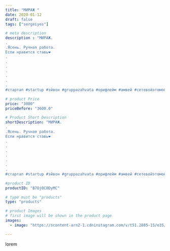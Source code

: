 ```yaml
---
title: "МИРАЖ "
date: 2020-01-12
draft: false
tags: ["sergeiyes"]

# meta description
description : "МИРАЖ.
.
.Ясень. Ручная работа.
Если нравится ставь❤
.
.
.
.
.
.
.
#стартап #startup #эйвон #gruppazahvata #орифлейм #амвей #сетевойэтомоё #сетевой #миллионер #"

# product Price
price: "3000"
priceBefore: "3600.0"

# Product Short Description
shortDescription: "МИРАЖ.
.
.Ясень. Ручная работа.
Если нравится ставь❤
.
.
.
.
.
.
.
#стартап #startup #эйвон #gruppazahvata #орифлейм #амвей #сетевойэтомоё #сетевой #миллионер #бизнесбезвложений  #сетевоймаркетинг #стильжизни #типичныесетевики #пятигорск #КРЫМ #Севастополь #бизнес  #sergeystar #живоедерево #подарок #резьбаподереву"

#product ID
productID: "B7Oj0CODyMC"

# type must be "products"
type: "products"

# product Images
# first image will be shown in the product page
images:
  - image: "https://scontent-arn2-1.cdninstagram.com/v/t51.2885-15/e35/80627249_453007188908687_5004535875116669005_n.jpg?se=7&tp=1&_nc_ht=scontent-arn2-1.cdninstagram.com&_nc_cat=111&_nc_ohc=jH1h4XAkumIAX89YWIr&ccb=7-4&oh=a802d6e34f1a8c22ace2f27f8cc5161d&oe=6082F1C4&_nc_sid=86f79a&ig_cache_key=MjIxOTg2OTE3Mzc2NDI2ODgwMg%3D%3D.2-ccb7-4"

---
```

lorem
